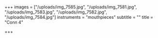 +++
images = ["/uploads/img_7585.jpg", "/uploads/img_7581.jpg", "/uploads/img_7583.jpg", "/uploads/img_7582.jpg", "/uploads/img_7584.jpg"]
instruments = "mouthpieces"
subtitle = ""
title = "Conn 4"

+++

